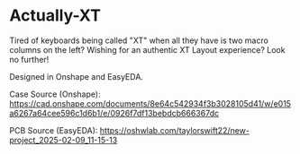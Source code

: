# Actually-XT

Tired of keyboards being called "XT" when all they have is two macro columns on the left? Wishing for an authentic XT Layout experience? Look no further!





Designed in Onshape and EasyEDA.

Case Source (Onshape): https://cad.onshape.com/documents/8e64c542934f3b3028105d41/w/e015a6267a64cee596c1d6b1/e/0926f7df13bebdcb666367dc

PCB Source (EasyEDA): https://oshwlab.com/taylorswift22/new-project_2025-02-09_11-15-13
